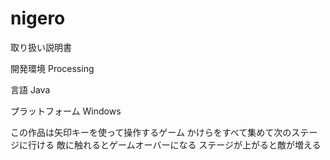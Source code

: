 # nigero

取り扱い説明書

開発環境
Processing

言語
Java

プラットフォーム
Windows

この作品は矢印キーを使って操作するゲーム
かけらをすべて集めて次のステージに行ける
敵に触れるとゲームオーバーになる
ステージが上がると敵が増える
